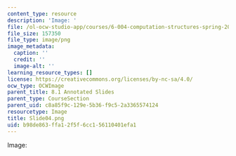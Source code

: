 ```yaml
---
content_type: resource
description: 'Image: '
file: /ol-ocw-studio-app/courses/6-004-computation-structures-spring-2017/b98de863ffa12f5f6cc156110401efa1_Slide04.png
file_size: 157350
file_type: image/png
image_metadata:
  caption: ''
  credit: ''
  image-alt: ''
learning_resource_types: []
license: https://creativecommons.org/licenses/by-nc-sa/4.0/
ocw_type: OCWImage
parent_title: 8.1 Annotated Slides
parent_type: CourseSection
parent_uid: c8a85f9c-129e-5b36-f9c5-2a3365574124
resourcetype: Image
title: Slide04.png
uid: b98de863-ffa1-2f5f-6cc1-56110401efa1
---
```

Image: 